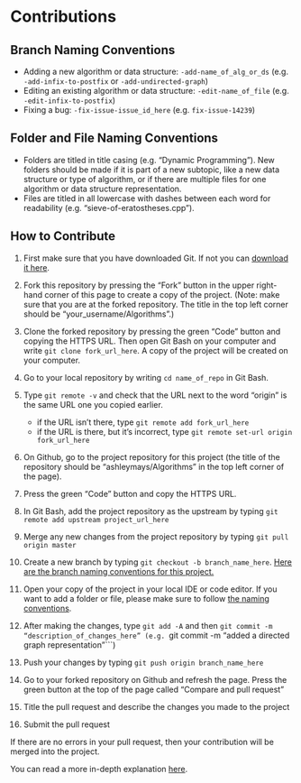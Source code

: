 # Contributions

## Branch Naming Conventions
* Adding a new algorithm or data structure: ```-add-name_of_alg_or_ds``` (e.g. ```-add-infix-to-postfix``` or ```-add-undirected-graph```)
* Editing an existing algorithm or data structure: ```-edit-name_of_file``` (e.g. ```-edit-infix-to-postfix```)
* Fixing a bug: ```-fix-issue-issue_id_here``` (e.g. ```fix-issue-14239```)

## Folder and File Naming Conventions
* Folders are titled in title casing (e.g. “Dynamic Programming”). New folders should be made if it is part of a new subtopic, like a new data structure or type of algorithm, or if there are multiple files for one algorithm or data structure representation.
* Files are titled in all lowercase with dashes between each word for readability (e.g. “sieve-of-eratostheses.cpp”). 

## How to Contribute

1. First make sure that you have downloaded Git. If not you can [download it here](https://git-scm.com/downloads).

2. Fork this repository by pressing the “Fork” button in the upper right-hand corner of this page to create a copy of the project. (Note: make sure that you are at the forked repository. The title in the top left corner should be “your_username/Algorithms”.)

3. Clone the forked repository by pressing the green “Code” button and copying the HTTPS URL. Then open Git Bash on your computer and write ```git clone fork_url_here```.  A copy of the project will be created on your computer. 

4. Go to your local repository by writing ```cd name_of_repo``` in Git Bash.

5. Type ```git remote -v``` and check that the URL next to the word “origin” is the same URL one you copied earlier.
    * if the URL isn’t there, type ```git remote add fork_url_here```
    * if the URL is there, but it’s incorrect, type ```git remote set-url origin fork_url_here```

6. On Github, go to the project repository for this project (the title of the repository should be “ashleymays/Algorithms” in the top left corner of the page).

7. Press the green “Code” button and copy the HTTPS URL.

8. In Git Bash, add the project repository as the upstream by typing ```git remote add upstream project_url_here```

9. Merge any new changes from the project repository by typing ```git pull origin master```

10. Create a new branch by typing ```git checkout -b branch_name_here```. [Here are the branch naming conventions for this project.](#branch-naming-conventions) 

11. Open your copy of the project in your local IDE or code editor. If you want to add a folder or file, please make sure to follow [the naming conventions](#folder-and-file-naming-conventions).

12. After making the changes, type ```git add -A``` and then ```git commit -m “description_of_changes_here”
(e.g. ```git commit -m “added a directed graph representation”```)

13. Push your changes by typing ```git push origin branch_name_here```

14. Go to your forked repository on Github and refresh the page. Press the green button at the top of the page called “Compare and pull request”

15. Title the pull request and describe the changes you made to the project

16. Submit the pull request

If there are no errors in your pull request, then your contribution will be merged into the project.

You can read a more in-depth explanation [here](https://www.dataschool.io/how-to-contribute-on-github/).
